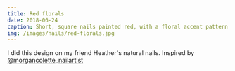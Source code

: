```yaml
---
title: Red florals
date: 2018-06-24
caption: Short, square nails painted red, with a floral accent pattern
img: /images/nails/red-florals.jpg
---
```


I did this design on my friend Heather's natural nails. Inspired by [@morgancolette_nailartist](https://instagram.com/morgancolette_nailartist)